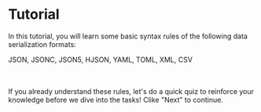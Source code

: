# Tutorial
In this tutorial, you will learn some basic syntax rules of the following data serialization formats:

JSON, JSONC, JSON5, HJSON, YAML, TOML, XML, CSV

<br><br>
If you already understand these rules, let's do a quick quiz to reinforce your knowledge before we dive into the tasks! Clike "Next" to continue.

